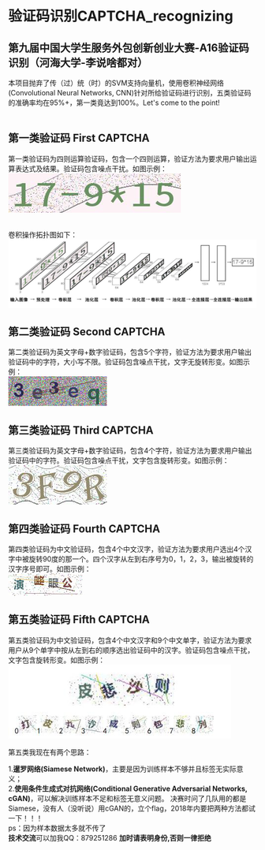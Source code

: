 # 验证码识别CAPTCHA_recognizing
<b>第九届中国大学生服务外包创新创业大赛-A16验证码识别（河海大学-李说啥都对）</b><br>
--------
本项目抛弃了传（过）统（时）的SVM支持向量机，使用卷积神经网络(Convolutional Neural Networks, CNN)针对所给验证码进行识别，五类验证码的准确率均在95%+，第一类竟达到100%。Let's come to the point!
<br><br>

第一类验证码 First CAPTCHA
----------

第一类验证码为四则运算验证码，包含一个四则运算，验证方法为要求用户输出运算表达式及结果。验证码包含噪点干扰。如图示例：<br>
![first](imgs/first.png)<br><br>

卷积操作拓扑图如下：<br>
![first](imgs/first_conv.png)<br>

第二类验证码 Second CAPTCHA
----------

第二类验证码为英文字母+数字验证码，包含5个字符，验证方法为要求用户输出验证码中的字符，大小写不限。验证码包含噪点干扰，文字无旋转形变。如图示例：<br>
![second](imgs/second.png)<br>

第三类验证码 Third CAPTCHA
----------

第三类验证码为英文字母+数字验证码，包含4个字符，验证方法为要求用户输出验证码中的字符。验证码包含噪点干扰，文字包含旋转形变。如图示例：<br>
![third](imgs/third.png)<br>

第四类验证码 Fourth CAPTCHA
----------

第四类验证码为中文验证码，包含4个中文汉字，验证方法为要求用户选出4个汉字中被旋转90度的那一个。四个汉字从左到右序号为0，1，2，3，输出被旋转的汉字序号即可。如图示例：<br>
![fourth](imgs/fourth.png)<br>

第五类验证码 Fifth CAPTCHA
----------

第五类验证码为中文验证码，包含4个中文汉字和9个中文单字，验证方法为要求用户从9个单字中按从左到右的顺序选出验证码中的汉字。验证码包含噪点干扰，文字包含旋转形变。如图示例：<br>
![fifth](imgs/fifth.jpg)<br>

第五类我现在有两个思路：<br>

1.**暹罗网络(Siamese Network)**，主要是因为训练样本不够并且标签无实际意义；<br>
2.**使用条件生成式对抗网络(Conditional Generative Adversarial Networks, cGAN)**，可以解决训练样本不足和标签无意义问题。
决赛时问了几队用的都是Siamese，没有人（没听说）用cGAN的，立个flag，2018年内要把两种方法都试一下！！！
<br>
ps：因为样本数据太多就不传了
<br>
**技术交流**可以加我QQ：879251286 **加时请表明身份,否则一律拒绝**
